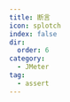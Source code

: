 ```yaml
---
title: 断言
icon: splotch
index: false
dir:
  order: 6
category:
  - JMeter
tag:
  - assert
---
```


<Catalog />
